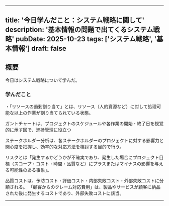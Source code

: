 
---
title: '今日学んだこと：システム戦略に関して'
description: '基本情報の問題で出てくるシステム戦略'
pubDate: 2025-10-23
tags: ['システム戦略', '基本情報']
draft: false
---

## 概要

今日はシステム戦略について学んだ。

### 学んだこと

・「リソースの過剰割り当て」とは、リソース（人的資源など）に対して処理可能な以上の作業が割り当てられている状態。

ガントチャートは、プロジェクトのスケジュールや各作業の開始・終了日を視覚的に示す図で、進捗管理に役立つ

ステークホルダー分析は、各ステークホルダーのプロジェクトに対する影響力と関心度を把握し、効率的な対応方法を検討する目的で行う。

リスクとは「発生するかどうかが不確実であり、発生した場合にプロジェクト目標（スコープ・コスト・時間・品質など）にプラスまたはマイナスの影響を与える可能性のある事象」。

品質コストは、予防コスト・評価コスト・内部失敗コスト・外部失敗コストに分類される。
「顧客からのクレーム対応費用」は、製品やサービスが顧客に納品された後に発生するコストであり、外部失敗コストに該当。

---


